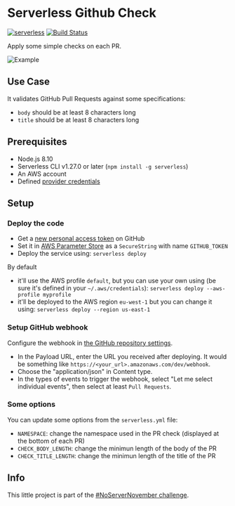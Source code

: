 # Serverless Github Check

[![serverless](http://public.serverless.com/badges/v3.svg)](https://serverless.com/)
[![Build Status](https://travis-ci.org/20minutes/serverless-github-check.svg?branch=master)](https://travis-ci.org/20minutes/serverless-github-check)

Apply some simple checks on each PR.

![Example](https://user-images.githubusercontent.com/62333/48354163-48c02b00-e691-11e8-8d00-38d25c284d89.png)

## Use Case

It validates GitHub Pull Requests against some specifications:
- `body` should be at least 8 characters long
- `title` should be at least 8 characters long

## Prerequisites

- Node.js 8.10
- Serverless CLI v1.27.0 or later (`npm install -g serverless`)
- An AWS account
- Defined [provider credentials](https://serverless.com/framework/docs/providers/aws/guide/credentials/)

## Setup

### Deploy the code

- Get a [new personal access token](https://github.com/settings/tokens/new) on GitHub
- Set it in [AWS Parameter Store](https://eu-west-1.console.aws.amazon.com/systems-manager/parameters/create?region=eu-west-1) as a `SecureString` with name `GITHUB_TOKEN`
- Deploy the service using: `serverless deploy`

By default
- it'll use the AWS profile `default`, but you can use your own using (be sure it's defined in your `~/.aws/credentials`): `serverless deploy --aws-profile myprofile`
- it'll be deployed to the AWS region `eu-west-1` but you can change it using: `serverless deploy --region us-east-1`

### Setup GitHub webhook

Configure the webhook in [the GitHub repository settings](https://developer.github.com/webhooks/creating/#setting-up-a-webhook).

- In the Payload URL, enter the URL you received after deploying. It would be something like `https://<your_url>.amazonaws.com/dev/webhook`.
- Choose the "application/json" in Content type.
- In the types of events to trigger the webhook, select "Let me select individual events", then select at least `Pull Requests`.

### Some options

You can update some options from the `serverless.yml` file:

- `NAMESPACE`: change the namespace used in the PR check (displayed at the bottom of each PR)
- `CHECK_BODY_LENGTH`: change the minimun length of the body of the PR
- `CHECK_TITLE_LENGTH`: change the minimun length of the title of the PR

## Info

This little project is part of the [#NoServerNovember challenge](https://serverless.com/blog/no-server-november-challenge/).
